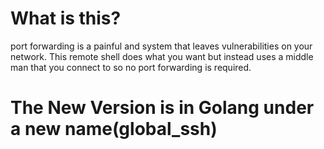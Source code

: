 # What is this?
port forwarding is a painful and system that leaves vulnerabilities on your network. This remote shell does what you want but instead uses a middle man that you connect to so no port forwarding is required.


# The New Version is in Golang under a new name(global_ssh)
